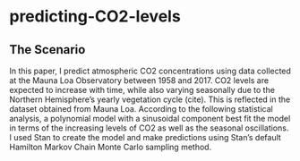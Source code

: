 # predicting-CO2-levels

## The Scenario
In this paper, I predict atmospheric CO2 concentrations using data collected at the Mauna Loa Observatory between 1958 and 2017. CO2 levels are expected to increase with time, while also varying seasonally due to the Northern Hemisphere’s yearly vegetation cycle (cite). This is reflected in the dataset obtained from Mauna Loa. According to the following statistical analysis, a polynomial model with a sinusoidal component best fit the model in terms of the increasing levels of CO2 as well as the seasonal oscillations. I used Stan to create the model and make predictions using Stan’s default Hamilton Markov Chain Monte Carlo sampling method.
